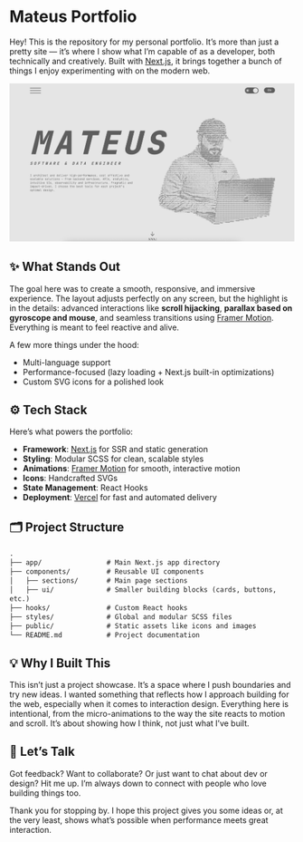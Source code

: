 # Mateus Portfolio

Hey! This is the repository for my personal portfolio. It’s more than just a pretty site — it’s where I show what I’m capable of as a developer, both technically and creatively. Built with [Next.js](https://nextjs.org), it brings together a bunch of things I enjoy experimenting with on the modern web.

![alt text](./assets/image/generic/mateus.png)

## ✨ What Stands Out

The goal here was to create a smooth, responsive, and immersive experience. The layout adjusts perfectly on any screen, but the highlight is in the details: advanced interactions like **scroll hijacking**, **parallax based on gyroscope and mouse**, and seamless transitions using [Framer Motion](https://www.framer.com/motion/). Everything is meant to feel reactive and alive.

A few more things under the hood:

- Multi-language support  
- Performance-focused (lazy loading + Next.js built-in optimizations)  
- Custom SVG icons for a polished look

## ⚙️ Tech Stack

Here’s what powers the portfolio:

- **Framework**: [Next.js](https://nextjs.org) for SSR and static generation  
- **Styling**: Modular SCSS for clean, scalable styles  
- **Animations**: [Framer Motion](https://www.framer.com/motion/) for smooth, interactive motion  
- **Icons**: Handcrafted SVGs  
- **State Management**: React Hooks  
- **Deployment**: [Vercel](https://vercel.com) for fast and automated delivery

## 🗂️ Project Structure

```plaintext
.
├── app/                # Main Next.js app directory
├── components/         # Reusable UI components
│   ├── sections/       # Main page sections
│   ├── ui/             # Smaller building blocks (cards, buttons, etc.)
├── hooks/              # Custom React hooks
├── styles/             # Global and modular SCSS files
├── public/             # Static assets like icons and images
└── README.md           # Project documentation
```

## 💡 Why I Built This

This isn’t just a project showcase. It’s a space where I push boundaries and try new ideas. I wanted something that reflects how I approach building for the web, especially when it comes to interaction design. Everything here is intentional, from the micro-animations to the way the site reacts to motion and scroll. It’s about showing how I think, not just what I’ve built.

## 🔗 Let’s Talk

Got feedback? Want to collaborate? Or just want to chat about dev or design? Hit me up. I’m always down to connect with people who love building things too.

Thank you for stopping by. I hope this project gives you some ideas or, at the very least, shows what’s possible when performance meets great interaction.

